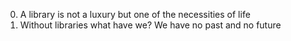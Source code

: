  0. A library is not a luxury but one of the necessities of life 
 1. Without libraries what have we? We have no past and no future 
